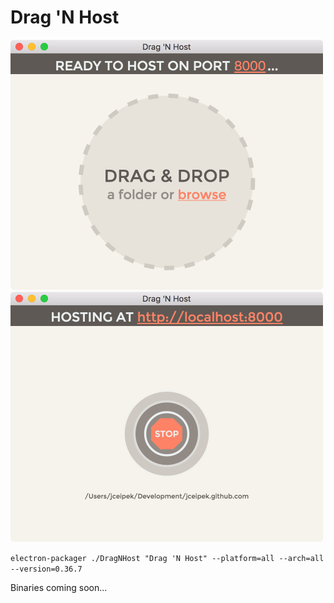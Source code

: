 Drag 'N Host
============

![Ready](images/main-interface.png)
![Go](images/hosting-interface.png)


`electron-packager ./DragNHost "Drag 'N Host" --platform=all --arch=all --version=0.36.7`

Binaries coming soon...